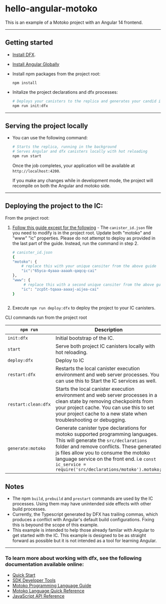 # hello-angular-motoko
This is an example of a Motoko project with an Angular 14 frontend.

-----------
## Getting started

- [Install DFX](https://internetcomputer.org/docs/current/developer-docs/quickstart/local-quickstart).
- [Install Angular Globally](https://angular.io/guide/setup-local)
- Install npm packages from the project root:

    ```
    npm install
    ```
- Initalize the project declarations and dfx processes:
    ```Bash
    # Deploys your canisters to the replica and generates your candid interface
    npm run init:dfx
    ```

-----

## Serving the project locally
- You can use the following command:

    ```bash
    # Starts the replica, running in the background
    # Serves Angular and dfx canisters locally with hot reloading
    npm run start
    ```
    Once the job completes, your application will be available at `http://localhost:4200`.

    If you make any changes while in development mode, the project will recompile on both the Angular and motoko side.

-----

## Deploying the project to the IC:
From the project root:

 1. [Follow this guide except for the following](https://kyle-peacock.com/blog/dfinity/your-first-canister) - The `canister_id.json` file you need to modify is in the project root. Update both "motoko" and "www" "ic" properties. Please do not attempt to deploy as provided in the last part of the guide. Instead, run the command in step 2.
	 
    ```bash
    # canister_id.json
    {
    "motoko": {
        # replace this with your unique cansiter from the above guide
        "ic":"65yca-4yaaa-aaaak-qaqcq-cai"
    },
    "www": {
         # replace this with a second unique cansiter from the above guide
        "ic": "zcp5t-tqaaa-aaaaj-aijea-cai"
    }
   
    ```
	
 2. Execute `npm run deploy:dfx` to deploy the project to your IC canisters.

CLI commands run from the project root

|         `npm run`       |Description                         
|----------------|-------------------------------
|`init:dfx`| Initial bootstrap of the IC.   
|`start`| Serve both project IC canisters locally with hot reloading.         
|`deploy:dfx`         |Deploy to IC           
|`restart:dfx`         |Restarts the local canister execution environment and web server processes. You can use this to Start the IC services as well.
|`restart:clean:dfx`|Starts the local canister execution environment and web server processes in a clean state by removing checkpoints from your project cache. You can use this to set your project cache to a new state when troubleshooting or debugging.|
|`generate:motoko`| Generate canister type declarations for motoko supported programming languages. This will generate the `src/declarations` folder and remove conflicts. These generated js files allow you to consume the motoko language service on the front end. i.e `const  ic_service = require('src/declarations/motoko').motoko;`

## Notes
- The npm `build`, `prebuild` and `prestart` commands are used by the IC processes. Using them may have unintended side effects with other build processes.
- Currently, the Typescript generated by DFX has trailing commas, which produces a conflict with Angular's default build configurations. Fixing this is beyound the scope of this example.
- This example is intended to help those already familar with Angular to get started with the IC. This example is designed to be as straight forward as possible but it is not intended as a tool for learning Angular.

-----

### To learn more about working with dfx, see the following documentation available online:

- [Quick Start](https://sdk.dfinity.org/docs/quickstart/quickstart-intro.html)
- [SDK Developer Tools](https://sdk.dfinity.org/docs/developers-guide/sdk-guide.html)
- [Motoko Programming Language Guide](https://sdk.dfinity.org/docs/language-guide/motoko.html)
- [Motoko Language Quick Reference](https://sdk.dfinity.org/docs/language-guide/language-manual.html)
- [JavaScript API Reference](https://erxue-5aaaa-aaaab-qaagq-cai.raw.ic0.app)

